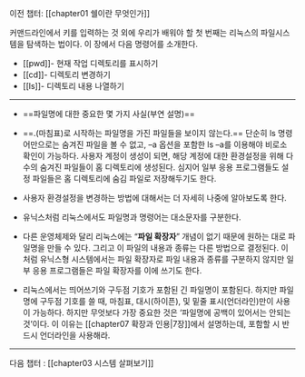 
이전 챕터: [[chapter01 쉘이란 무엇인가]]


커맨드라인에서 키를 입력하는 것 외에 우리가 배워야 할 첫 번째는 리눅스의 파일시스템을 탐색하는 법이다. 이 장에서 다음 명령어를 소개한다.


- [[pwd]]- 현재 작업 디렉토리를 표시하기
- [[cd]]- 디렉토리 변경하기
- [[ls]]- 디렉토리 내용 나열하기

---

- ==파일명에 대한 중요한 몇 가지 사실(부연 설명)==


- ==.(마침표)로 시작하는 파일명을 가진 파일들을 보이지 않는다.== 단순히 ls 명령어만으로는 숨겨진 파일을 볼 수 없고, –a 옵션을 포함한 ls –a를 이용해야 비로소 확인이 가능하다. 사용자 계정이 생성이 되면, 해당 계정에 대한 환경설정을 위해 다수의 숨겨진 파일들이 홈 디렉토리에 생성된다. 심지어 일부 응용 프로그램들도 설정 파일들은 홈 디렉토리에 숨김 파일로 저장해두기도 한다.

- 사용자 환경설정을 변경하는 방법에 대해서는 더 자세히 나중에 알아보도록 한다.

 - 유닉스처럼 리눅스에서도 파일명과 명령어는 대소문자를 구분한다.

- 다른 운영체제와 달리 리눅스에는 “**파일 확장자**” 개념이 없기 때문에 원하는 대로 파일명을 만들 수 있다. 그리고 이 파일의 내용과 종류는 다른 방법으로 결정된다. 이처럼 유닉스형 시스템에서는 파일 확장자로 파일 내용과 종류를 구분하지 않지만 일부 응용 프로그램들은 파일 확장자를 이에 쓰기도 한다.

- 리눅스에서는 띄어쓰기와 구두점 기호가 포함된 긴 파일명이 포함된다. 하지만 파일명에 구두점 기호를 쓸 때, 마침표, 대시(하이픈), 및 밑줄 표시(언더라인)만이 사용이 가능하다. 하지만 무엇보다 가장 중요한 것은 ‘파일명에 공백이 있어서는 안되는 것’이다. 이 이유는 [[chapter07 확장과 인용|7장]]에서 설명하는데, 포함할 시 반드시 언더라인을 사용해라.



---
다음 챕터 : [[chapter03 시스템 살펴보기]]